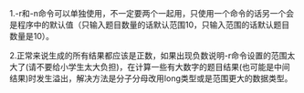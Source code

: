 1.-r和-n命令可以单独使用，不一定要两个一起用，只使用一个命令的话另一个会是程序中的默认值（只输入题目数量的话默认范围10，只输入范围的话默认题目数量是10）。

2.正常来说生成的所有结果都应该是正数，如果出现负数说明-r命令设置的范围太大了(请不要给小学生太大负担)，在计算一些有大数字的题目结果(也可能是中间结果)时发生溢出，解决方法是分子分母改用long类型或是范围更大的数据类型。